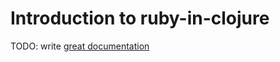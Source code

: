 # Introduction to ruby-in-clojure

TODO: write [great documentation](http://jacobian.org/writing/great-documentation/what-to-write/)
